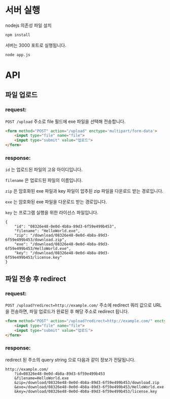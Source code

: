 # 서버 실행

nodejs 의존성 파일 설치

```bash
npm install
```

서버는 3000 포트로 실행됩니다.

```bash
node app.js
```


# API

## 파일 업로드

### request:

`POST /upload` 주소로 file 필드에 exe 파일을 선택해 전송합니다.

```html
<form method="POST" action="/upload" enctype='multipart/form-data'>
    <input type="file" name="file">
    <input type="submit" value="업로드">
</form>
```

### response:

`id` 는 업로드된 파일의 고유 아이디입니다.

`filename` 은 업로드된 파일의 이름입니다.

`zip` 은 암호화된 exe 파일과 key 파일이 압추된 zip 파일을 다운로드 받는 경로입니다.

`exe` 는 암호화된 exe 파일을 다운로드 받는 경로입니다.

`key` 는 프로그램 실행을 위한 라이선스 파일입니다.

```
{
    "id": "08326e48-0e0d-4b8a-89d3-6f59e499b453",
    "filename": "HelloWorld.exe",
    "zip": "/download/08326e48-0e0d-4b8a-89d3-6f59e499b453/download.zip",
    "exe": "/download/08326e48-0e0d-4b8a-89d3-6f59e499b453/HelloWorld.exe",
    "key": "/download/08326e48-0e0d-4b8a-89d3-6f59e499b453/license.key"
}
```

## 파일 전송 후 redirect

### request:

`POST /upload?redirect=http://example.com/` 주소에 redirect 쿼리 값으로 URL 을 전송하면,
파일 업로드가 완료된 후 해당 주소로 redirect 됩니다.

```html
<form method="POST" action="/upload?redirect=http://example.com/" enctype='multipart/form-data'>
    <input type="file" name="file">
    <input type="submit" value="업로드">
</form>
```

### response:

redirect 된 주소의 query string 으로 다음과 같이 정보가 전달됩니다.

```
http://example.com/
    ?id=08326e48-0e0d-4b8a-89d3-6f59e499b453
    &filename=HelloWorld.exe
    &zip=/download/08326e48-0e0d-4b8a-89d3-6f59e499b453/download.zip
    &exe=/download/08326e48-0e0d-4b8a-89d3-6f59e499b453/HelloWorld.exe
    &key=/download/08326e48-0e0d-4b8a-89d3-6f59e499b453/license.key
```
